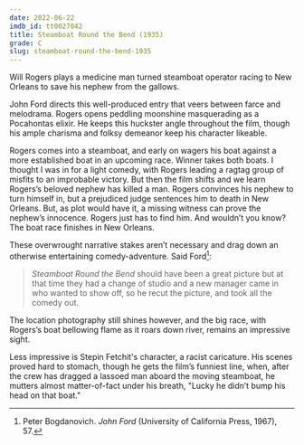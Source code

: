 ```yaml
---
date: 2022-06-22
imdb_id: tt0027042
title: Steamboat Round the Bend (1935)
grade: C
slug: steamboat-round-the-bend-1935
---
```


Will Rogers plays a medicine man turned steamboat operator racing to New Orleans to save his nephew from the gallows.

<!-- end -->

John Ford directs this well-produced entry that veers between farce and melodrama. Rogers opens peddling moonshine masquerading as a Pocahontas elixir. He keeps this huckster angle throughout the film, though his ample charisma and folksy demeanor keep his character likeable.

Rogers comes into a steamboat, and early on wagers his boat against a more established boat in an upcoming race. Winner takes both boats. I thought I was in for a light comedy, with Rogers leading a ragtag group of misfits to an improbable victory. But then the film shifts and we learn Rogers’s beloved nephew has killed a man. Rogers convinces his nephew to turn himself in, but a prejudiced judge sentences him to death in New Orleans. But, as plot would have it, a missing witness can prove the nephew’s innocence. Rogers just has to find him. And wouldn’t you know? The boat race finishes in New Orleans.

These overwrought narrative stakes aren’t necessary and drag down an otherwise entertaining comedy-adventure. Said Ford[^1]:

> _Steamboat Round the Bend_ should have been a great picture but at that time they had a change of studio and a new manager came in who wanted to show off, so he recut the picture, and took all the comedy out.

The location photography still shines however, and the big race, with Rogers’s boat bellowing flame as it roars down river, remains an impressive sight.

Less impressive is Stepin Fetchit's character, a racist caricature. His scenes proved hard to stomach, though he gets the film’s funniest line, when, after the crew has dragged a lassoed man aboard the moving steamboat, he mutters almost matter-of-fact under his breath, "Lucky he didn’t bump his head on that boat."

[^1]: Peter Bogdanovich. _John Ford_ (University of California Press, 1967), 57.